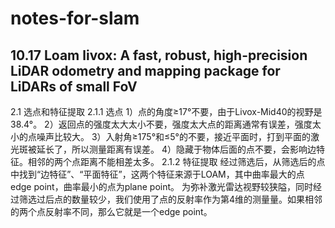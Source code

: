 # notes-for-slam
## 10.17 Loam livox: A fast, robust, high-precision LiDAR odometry and mapping package for LiDARs of small FoV ##
2.1 选点和特征提取
2.1.1 选点
1）点的角度≥17°不要，由于Livox-Mid40的视野是38.4°。
2）返回点的强度太大太小不要，强度太大点的距离通常有误差，强度太小的点噪声比较大。
3）入射角≥175°和≤5°的不要，接近平面时，打到平面的激光斑被延长了，所以测量距离有误差。
4）隐藏于物体后面的点不要，会影响边特征。相邻的两个点距离不能相差太多。
2.1.2 特征提取
经过筛选后，从筛选后的点中找到“边特征”、“平面特征”，这两个特征来源于LOAM，其中曲率最大的点edge point，曲率最小的点为plane point。
为弥补激光雷达视野较狭隘，同时经过筛选过后点的数量较少，我们使用了点的反射率作为第4维的测量量。如果相邻的两个点反射率不同，那么它就是一个edge point。
